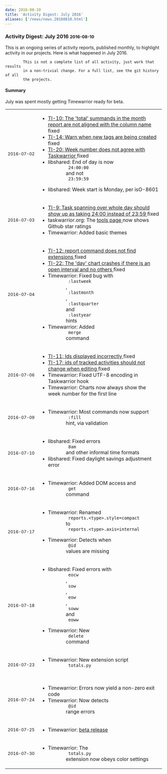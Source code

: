 ```yaml
---
date: 2016-08-10
title: 'Activity Digest: July 2016'
aliases: ['/news/news.20160810.html']
---
```

<div class="col-md-8 main">
 <div class="row">
  <h3>
   Activity Digest: July 2016
   <small>
    2016-08-10
   </small>
  </h3>
  <p>
   This is an ongoing series of activity reports, published monthly,
            to highlight activity in our projects. Here is what happened in
            July 2016.

            This is not a complete list of all activity, just work that results
            in a non-trivial change. For a full list, see the git history of all
            the projects.
  </p>
  <div class="callout callout-info">
   <h4>
    Summary
   </h4>
   <p>
    July was spent mostly getting Timewarrior ready for beta.
   </p>
  </div>
  <table class="table table-striped table-compact">
   <tr>
    <td style="white-space: nowrap;">
     <small>
      2016-07-02
     </small>
    </td>
    <td>
     <ul>
      <li>
       <a href="https://bug.tasktools.org/browse/TI-10">
        TI-10: The 'total' summands in the month report are not aligned with the column name
       </a>
       fixed
      </li>
      <li>
       <a href="https://bug.tasktools.org/browse/TI-14">
        TI-14: Warn when new tags are being created
       </a>
       fixed
      </li>
      <li>
       <a href="https://bug.tasktools.org/browse/TI-20">
        TI-20: Week number does not agree with Taskwarrior
       </a>
       fixed
      </li>
      <li>
       libshared: End of day is now
       <code>
        24:00:00
       </code>
       and not
       <code>
        23:59:59
       </code>
      </li>
      <li>
       libshared: Week start is Monday, per isO-8601
      </li>
     </ul>
    </td>
   </tr>
   <tr>
    <td>
     <small>
      2016-07-03
     </small>
    </td>
    <td>
     <ul>
      <li>
       <a href="https://bug.tasktools.org/browse/TI-9">
        TI-9: Task spanning over whole day should show up as taking 24:00 instead of 23:59
       </a>
       fixed
      </li>
      <li>
       taskwarrior.org: The
       <a href="/tools/index.html">
        tools page
       </a>
       now shows Github star ratings
      </li>
      <li>
       Timewarrior: Added basic themes
      </li>
     </ul>
    </td>
   </tr>
   <tr>
    <td>
     <small>
      2016-07-04
     </small>
    </td>
    <td>
     <ul>
      <li>
       <a href="https://bug.tasktools.org/browse/TI-12">
        TI-12: report command does not find extensions
       </a>
       fixed
      </li>
      <li>
       <a href="https://bug.tasktools.org/browse/TI-22">
        TI-22: The 'day' chart crashes if there is an open interval and no others
       </a>
       fixed
      </li>
      <li>
       Timewarrior: Fixed bug with
       <code>
        :lastweek
       </code>
       ,
       <code>
        :lastmonth
       </code>
       ,
       <code>
        :lastquarter
       </code>
       and
       <code>
        :lastyear
       </code>
       hints
      </li>
      <li>
       Timewarrior: Added
       <code>
        merge
       </code>
       command
      </li>
     </ul>
    </td>
   </tr>
   <tr>
    <td>
     <small>
      2016-07-06
     </small>
    </td>
    <td>
     <ul>
      <li>
       <a href="https://bug.tasktools.org/browse/TI-11">
        TI-11: Ids displayed incorrectly
       </a>
       fixed
      </li>
      <li>
       <a href="https://bug.tasktools.org/browse/TI-17">
        TI-17: ids of tracked activities should not change when editing
       </a>
       fixed
      </li>
      <li>
       Timewarrior: Fixed UTF-8 encoding in Taskwarrior hook
      </li>
      <li>
       Timewarrior: Charts now always show the week number for the first line
      </li>
     </ul>
    </td>
   </tr>
   <tr>
    <td>
     <small>
      2016-07-09
     </small>
    </td>
    <td>
     <ul>
      <li>
       Timewarrior: Most commands now support
       <code>
        :fill
       </code>
       hint, via validation
      </li>
     </ul>
    </td>
   </tr>
   <tr>
    <td>
     <small>
      2016-07-10
     </small>
    </td>
    <td>
     <ul>
      <li>
       libshared: Fixed errors
       <code>
        8am
       </code>
       and other informal time formats
      </li>
      <li>
       libshared: Fixed daylight savings adjustment error
      </li>
     </ul>
    </td>
   </tr>
   <tr>
    <td>
     <small>
      2016-07-16
     </small>
    </td>
    <td>
     <ul>
      <li>
       Timewarrior: Added DOM access and
       <code>
        get
       </code>
       command
      </li>
     </ul>
    </td>
   </tr>
   <tr>
    <td>
     <small>
      2016-07-17
     </small>
    </td>
    <td>
     <ul>
      <li>
       Timewarrior: Renamed
       <code>
        reports.&lt;type&gt;.style=compact
       </code>
       to
       <code>
        reports.&lt;type&gt;.axis=internal
       </code>
      </li>
      <li>
       Timewarrior: Detects when
       <code>
        @id
       </code>
       values are missing
      </li>
     </ul>
    </td>
   </tr>
   <tr>
    <td>
     <small>
      2016-07-18
     </small>
    </td>
    <td>
     <ul>
      <li>
       libshared: Fixed errors with
       <code>
        eocw
       </code>
       ,
       <code>
        sow
       </code>
       ,
       <code>
        eow
       </code>
       ,
       <code>
        soww
       </code>
       and
       <code>
        eoww
       </code>
      </li>
      <li>
       Timewarrior: New
       <code>
        delete
       </code>
       command
      </li>
     </ul>
    </td>
   </tr>
   <tr>
    <td>
     <small>
      2016-07-23
     </small>
    </td>
    <td>
     <ul>
      <li>
       Timewarrior: New extension script
       <code>
        totals.py
       </code>
      </li>
     </ul>
    </td>
   </tr>
   <tr>
    <td>
     <small>
      2016-07-24
     </small>
    </td>
    <td>
     <ul>
      <li>
       Timewarrior: Errors now yield a non-zero exit code
      </li>
      <li>
       Timewarrior: Now detects
       <code>
        @id
       </code>
       range errors
      </li>
     </ul>
    </td>
   </tr>
   <tr>
    <td>
     <small>
      2016-07-25
     </small>
    </td>
    <td>
     <ul>
      <li>
       Timewarrior:
       <a href="/news/news.20160725.html">
        beta release
       </a>
      </li>
     </ul>
    </td>
   </tr>
   <tr>
    <td>
     <small>
      2016-07-30
     </small>
    </td>
    <td>
     <ul>
      <li>
       Timewarrior: The
       <code>
        totals.py
       </code>
       extension now obeys color settings
      </li>
     </ul>
    </td>
   </tr>
  </table>
  <br/>
  <br/>
 </div>
</div>

